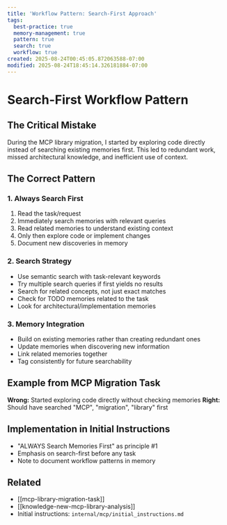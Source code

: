 ```yaml
---
title: 'Workflow Pattern: Search-First Approach'
tags:
  best-practice: true
  memory-management: true
  pattern: true
  search: true
  workflow: true
created: 2025-08-24T00:45:05.872063588-07:00
modified: 2025-08-24T18:45:14.326181884-07:00
---
```


# Search-First Workflow Pattern

## The Critical Mistake
During the MCP library migration, I started by exploring code directly instead of searching existing memories first. This led to redundant work, missed architectural knowledge, and inefficient use of context.

## The Correct Pattern

### 1. Always Search First
1. Read the task/request
2. Immediately search memories with relevant queries
3. Read related memories to understand existing context
4. Only then explore code or implement changes
5. Document new discoveries in memory

### 2. Search Strategy
- Use semantic search with task-relevant keywords
- Try multiple search queries if first yields no results
- Search for related concepts, not just exact matches
- Check for TODO memories related to the task
- Look for architectural/implementation memories

### 3. Memory Integration
- Build on existing memories rather than creating redundant ones
- Update memories when discovering new information
- Link related memories together
- Tag consistently for future searchability

## Example from MCP Migration Task
**Wrong:** Started exploring code directly without checking memories
**Right:** Should have searched "MCP", "migration", "library" first

## Implementation in Initial Instructions
- "ALWAYS Search Memories First" as principle #1
- Emphasis on search-first before any task
- Note to document workflow patterns in memory

## Related
- [[mcp-library-migration-task]]
- [[knowledge-new-mcp-library-analysis]]
- Initial instructions: `internal/mcp/initial_instructions.md`